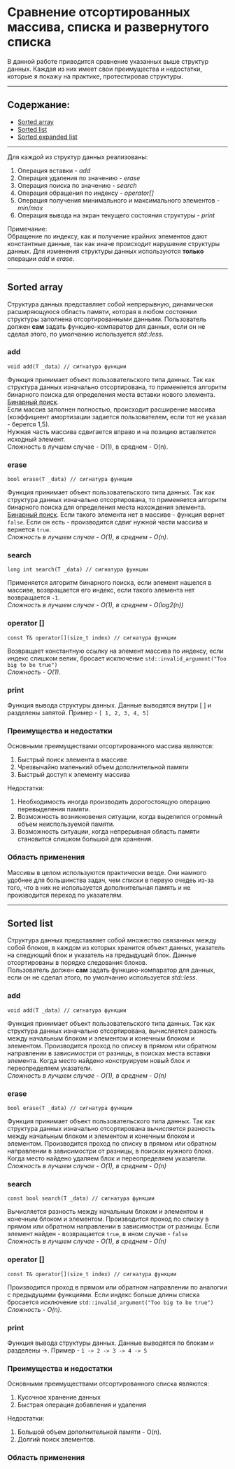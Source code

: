# Сравнение отсортированных массива, списка и развернутого списка


В данной работе приводится сравнение указанных выше структур данных.  Каждая из них имеет свои преимущества и недостатки, которые я покажу на практике, протестировав структуры.

***

## Содержание:


* [Sorted array](#sorted-array)
* [Sorted list](#sorted-list)
* [Sorted expanded list]()

***

Для каждой из структур данных реализованы:   
1. Операция вставки - *add*
2. Операция удаления по значению - *erase*
3. Операция поиска по значению - *search*
4. Операция обращения по индексу - *operator[]*
5. Операция получения минимального и максимального элементов - *min/max*
6. Операция вывода на экран текущего состояния структуры - *print*

Примечание:  
Обращение по индексу, как и получение крайних элементов дают константные данные, так как иначе происходит нарушение структуры данных.  Для изменения структуры данных используются **только** операции *add* и *erase*.

***

## Sorted array


Структура данных представляет собой непрерывную, динамически расширяющуюся область памяти, которая в любом состоянии структуры заполнена отсортированными данными.  Пользователь должен **сам** задать функцию-компаратор для данных, если он не сделал этого, по умолчанию используется *std::less*.


### add

`void add(T _data) // сигнатура функции`

Функция принимает объект пользовательского типа данных. Так как структура данных изначально отсортирована, то применяется алгоритм бинарного поиска для определения места вставки нового элемента. [Бинарный поиск](https://ru.wikipedia.org/wiki/%D0%94%D0%B2%D0%BE%D0%B8%D1%87%D0%BD%D1%8B%D0%B9_%D0%BF%D0%BE%D0%B8%D1%81%D0%BA).  
Если массив заполнен полностью, происходит расширение массива (коэффициент амортизации задается пользователем, если тот не указал - берется 1,5).  
Нужная часть массива сдвигается вправо и на позицию вставляется исходный элемент.  
Сложность в лучшем случае - О(1), в среднем - O(n).

### erase

`bool erase(T _data) // сигнатура функции`

Функция принимает объект пользовательского типа данных. Так как структура данных изначально отсортирована, то применяется алгоритм бинарного поиска для определения места нахождения элемента. [Бинарный поиск](https://ru.wikipedia.org/wiki/%D0%94%D0%B2%D0%BE%D0%B8%D1%87%D0%BD%D1%8B%D0%B9_%D0%BF%D0%BE%D0%B8%D1%81%D0%BA). 
Если такого элемента нет в массиве - функция вернет `false`. Если он есть - производится сдвиг нужной части массива и вернется `true`.  
*Сложность в лучшем случае - О(1), в среднем - O(n)*.

### search

`long int search(T _data) // сигнатура функции`

Применяется алгоритм бинарного поиска, если элемент нашелся в массиве, возвращается его индекс, если такого элемента нет возвращается `-1`.  
*Сложность в лучшем случае - O(1), в среднем - О(log2(n))*

### operator []

`const T& operator[](size_t index) // сигнатура функции`

Возвращает константную ссылку на элемент массива по индексу, если индекс слишком велик, бросает исключение `std::invalid_argument("Too big to be true")`  
*Сложность - O(1)*.

### print

Функция вывода структуры данных. Данные выводятся внутри [ ] и разделены запятой. Пример - `[ 1, 2, 3, 4, 5]`

### Преимущества и недостатки

Основными преимуществами отсортированного массива являются:  
1. Быстрый поиск элемента в массиве
2. Чрезвычайно маленький объем дополнительной памяти
3. Быстрый доступ к элементу массива


Недостатки:
1. Необходимость иногда производить дорогостоящую операцию перевыделения памяти.
2. Возможность возникновения ситуации, когда выделился огромный объем неиспользуемой памяти.
3. Возможность ситуации, когда непрерывная область памяти становится слишком большой для хранения.

### Область применения

Массивы в целом используются практически везде. Они намного удобнее для большинства задач, чем списки в первую очедеь из-за того, что в них не используется дополнительная память и не производится переход по указателям.

***

## Sorted list

Структура данных представляет собой множество связанных между собой блоков, в каждом из которых хранится объект данных, указатель на следующий блок и указатель на предыдущий блок. Данные отсортированы в порядке следования блоков.  
Пользователь должен **сам** задать функцию-компаратор для данных, если он не сделал этого, по умолчанию используется *std::less*.  

### add

`void add(T _data) // сигнатура функции`

Функция принимает объект пользовательского типа данных. Так как структура данных изначально отсортирована, вычисляется разность между начальным блоком и элементом и конечным блоком и элементом. Производится проход по списку в прямом или обратном направлении в зависимостри от разницы, в поисках места вставки элемента. Когда место найдено конструируем новый блок и переопределяем указатели.  
*Сложность в лучшем случае - О(1), в среднем - O(n)*

### erase

`bool erase(T _data) // сигнатура функции`

Функция принимает объект пользовательского типа данных. Так как структура данных изначально отсортирована вычисляется разность между начальным блоком и элементом и конечным блоком и элементом. Производится проход по списку в прямом или обратном направлении в зависимостри от разницы, в поисках нужного блока. Когда место найдено удаляем блок и переопределяем указатели.  
*Сложность в лучшем случае - О(1), в среднем - O(n)*


### search

`const bool search(T _data) // сигнатура функции`

Вычисляется разность между начальным блоком и элементом и конечным блоком и элементом. Производится проход по списку в прямом или обратном направлении в зависимостри от разницы. Если элемент найден - возвращается `true`, в ином случае - `false`  
*Сложность в лучшем случае - O(1), в среднем - О(n)*

### operator []

`const T& operator[](size_t index) // сигнатура функции`

Производится проход в прямом или обратном направлении по аналогии с предыдущими функциями. Если индекс больше длины списка бросается исключение `std::invalid_argument("Too big to be true")`  
*Сложность - O(n)*.

### print

Функция вывода структуры данных. Данные выводятся по блокам и разделены ->. Пример - `1 -> 2 -> 3 -> 4 -> 5`

### Преимущества и недостатки

Основными преимуществами отсортированного списка являются:  
1. Кусочное хранение данных
2. Быстрая операция добавления и удаления

Недостатки:
1. Большой объем дополнительной памяти - O(n).
2. Долгий поиск элементов.

### Область применения










